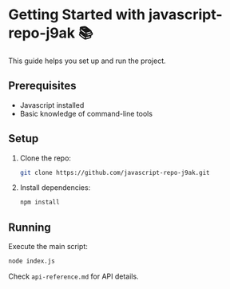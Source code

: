 # Getting Started with javascript-repo-j9ak 📚

This guide helps you set up and run the project.

## Prerequisites
- Javascript installed
- Basic knowledge of command-line tools

## Setup
1. Clone the repo:
   ```bash
   git clone https://github.com/javascript-repo-j9ak.git
   ```
2. Install dependencies:
   ```bash
   npm install
   ```

## Running
Execute the main script:
```bash
node index.js
```

Check `api-reference.md` for API details.

